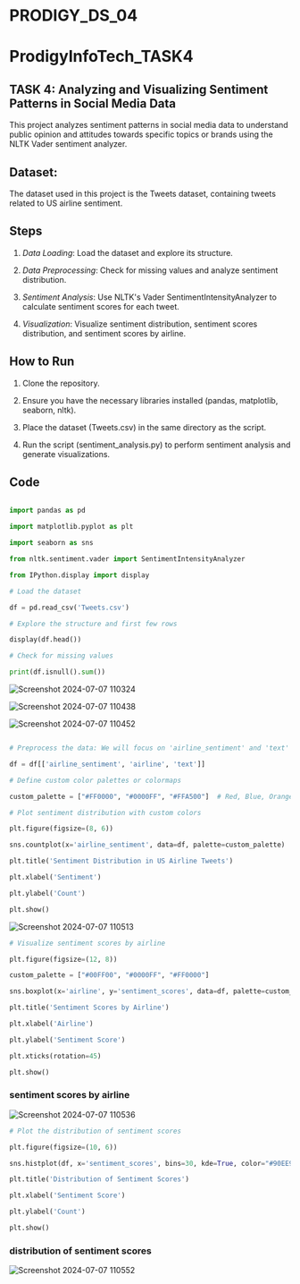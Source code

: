 # PRODIGY_DS_04

# ProdigyInfoTech_TASK4

## TASK 4: Analyzing and Visualizing Sentiment Patterns in Social Media Data

This project analyzes sentiment patterns in social media data to understand public opinion and attitudes towards specific topics or brands using the NLTK Vader sentiment analyzer.

## Dataset:

The dataset used in this project is the Tweets dataset, containing tweets related to US airline sentiment.

## Steps

1. *Data Loading*: Load the dataset and explore its structure.
  
2. *Data Preprocessing*: Check for missing values and analyze sentiment distribution.
   
3. *Sentiment Analysis*: Use NLTK's Vader SentimentIntensityAnalyzer to calculate sentiment scores for each tweet.
   
4. *Visualization*: Visualize sentiment distribution, sentiment scores distribution, and sentiment scores by airline.

## How to Run

1. Clone the repository.
   
2. Ensure you have the necessary libraries installed (pandas, matplotlib, seaborn, nltk).
 
3. Place the dataset (Tweets.csv) in the same directory as the script.
 
4. Run the script (sentiment_analysis.py) to perform sentiment analysis and generate visualizations.

## Code

```python

import pandas as pd

import matplotlib.pyplot as plt

import seaborn as sns

from nltk.sentiment.vader import SentimentIntensityAnalyzer

from IPython.display import display

# Load the dataset

df = pd.read_csv('Tweets.csv')

# Explore the structure and first few rows

display(df.head())

# Check for missing values

print(df.isnull().sum())
```

![Screenshot 2024-07-07 110324](https://github.com/Chilukuri-NeethuReddy/PRODIGY_DS_04/assets/174725064/70e0310d-051f-438e-b149-eb0b793b6683)

![Screenshot 2024-07-07 110438](https://github.com/Chilukuri-NeethuReddy/PRODIGY_DS_04/assets/174725064/10348037-4ac0-4e62-ba6a-2ee939cd533c)

![Screenshot 2024-07-07 110452](https://github.com/Chilukuri-NeethuReddy/PRODIGY_DS_04/assets/174725064/1570b1dc-51e4-40ef-90dd-d631b6232041)

```python

# Preprocess the data: We will focus on 'airline_sentiment' and 'text' columns

df = df[['airline_sentiment', 'airline', 'text']]

# Define custom color palettes or colormaps

custom_palette = ["#FF0000", "#0000FF", "#FFA500"]  # Red, Blue, Orange

# Plot sentiment distribution with custom colors

plt.figure(figsize=(8, 6))

sns.countplot(x='airline_sentiment', data=df, palette=custom_palette)

plt.title('Sentiment Distribution in US Airline Tweets')

plt.xlabel('Sentiment')

plt.ylabel('Count')

plt.show()
```

![Screenshot 2024-07-07 110513](https://github.com/Chilukuri-NeethuReddy/PRODIGY_DS_04/assets/174725064/89522de6-a975-476e-aff3-5e5c58cae4f5)

```python
# Visualize sentiment scores by airline

plt.figure(figsize=(12, 8))

custom_palette = ["#00FF00", "#0000FF", "#FF0000"] 

sns.boxplot(x='airline', y='sentiment_scores', data=df, palette=custom_palette)

plt.title('Sentiment Scores by Airline')

plt.xlabel('Airline')

plt.ylabel('Sentiment Score')

plt.xticks(rotation=45)

plt.show()
```
###  sentiment scores by airline


![Screenshot 2024-07-07 110536](https://github.com/Chilukuri-NeethuReddy/PRODIGY_DS_04/assets/174725064/9e1d53b4-d87d-40d0-b0ac-0210cc0bf9ff)


```python
# Plot the distribution of sentiment scores

plt.figure(figsize=(10, 6))

sns.histplot(df, x='sentiment_scores', bins=30, kde=True, color="#90EE90")

plt.title('Distribution of Sentiment Scores')

plt.xlabel('Sentiment Score')

plt.ylabel('Count')

plt.show()
```

###  distribution of sentiment scores
![Screenshot 2024-07-07 110552](https://github.com/Chilukuri-NeethuReddy/PRODIGY_DS_04/assets/174725064/6f441463-39ff-4912-a82d-87369cadcf7d)






